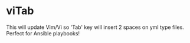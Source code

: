 # viTab
This will update Vim/Vi so 'Tab' key will insert 2 spaces on yml type files. Perfect for Ansible playbooks!
